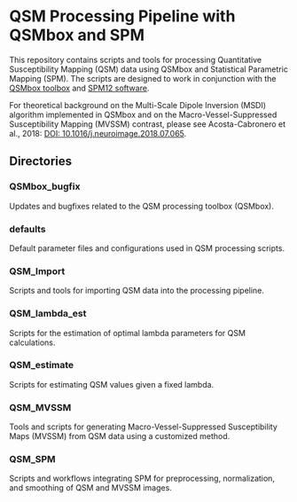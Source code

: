 # QSM Processing Pipeline with QSMbox and SPM

This repository contains scripts and tools for processing Quantitative Susceptibility Mapping (QSM) data using QSMbox and Statistical Parametric Mapping (SPM). The scripts are designed to work in conjunction with the [QSMbox toolbox](https://gitlab.com/acostaj/QSMbox) and [SPM12 software](https://www.fil.ion.ucl.ac.uk/spm/software/spm12/).

For theoretical background on the Multi-Scale Dipole Inversion (MSDI) algorithm implemented in QSMbox and on the Macro-Vessel-Suppressed Susceptibility Mapping (MVSSM) contrast, please see Acosta-Cabronero et al., 2018: [DOI: 10.1016/j.neuroimage.2018.07.065](https://doi.org/10.1016/j.neuroimage.2018.07.065).

## Directories

### QSMbox_bugfix

Updates and bugfixes related to the QSM processing toolbox (QSMbox).

### defaults

Default parameter files and configurations used in QSM processing scripts.

### QSM_Import

Scripts and tools for importing QSM data into the processing pipeline.

### QSM_lambda_est

Scripts for the estimation of optimal lambda parameters for QSM calculations.

### QSM_estimate

Scripts for estimating QSM values given a fixed lambda.

### QSM_MVSSM

Tools and scripts for generating Macro-Vessel-Suppressed Susceptibility Maps (MVSSM) from QSM data using a customized method.

### QSM_SPM

Scripts and workflows integrating SPM for preprocessing, normalization, and smoothing of QSM and MVSSM images.

